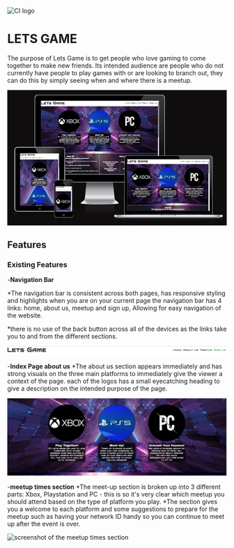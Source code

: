 ![CI logo](https://codeinstitute.s3.amazonaws.com/fullstack/ci_logo_small.png)

# LETS GAME

The purpose of Lets Game is to get people who love gaming to come together to make new friends.
Its intended audience are people who do not currently have people to play games with or are looking to branch out, they can do this by simply seeing when
and where there is a meetup.

![Lets Game website viewed on different screen sizes](readme/images/responsive-screenshot.png)

## Features

### Existing Features

-**Navigation Bar**

   *The navigation bar is consistent across both pages, has responsive styling and highlights when you are on your current page
the navigation bar has 4 links: home, about us, meetup and sign up, Allowing for easy navigation of the website.

   *there is no use of the back button across all of the devices as the links take you to and from the different sections.

![screenshot of the navigation bar](readme/images/navbar-letsgame.png)

-**Index Page about us**
    *The about us section appears immediately and has strong visuals on the three main platforms to immediately give the viewer a context of the page.
    each of the logos has a small eyecatching heading to give a description on the intended purpose of the page.

![screenshot of the about us section](readme/images/aboutus%20screenshot.jpg)

-**meetup times section**
    *The meet-up section is broken up into 3 different parts: Xbox, Playstation and PC - this is so it's very clear which meetup you should attend
    based on the type of platform you play.
    *The section gives you a welcome to each platform and some suggestions to prepare for the meetup such as having your network ID handy so you can continue to meet up after the event is over.

![screenshot of the meetup times section]()
    